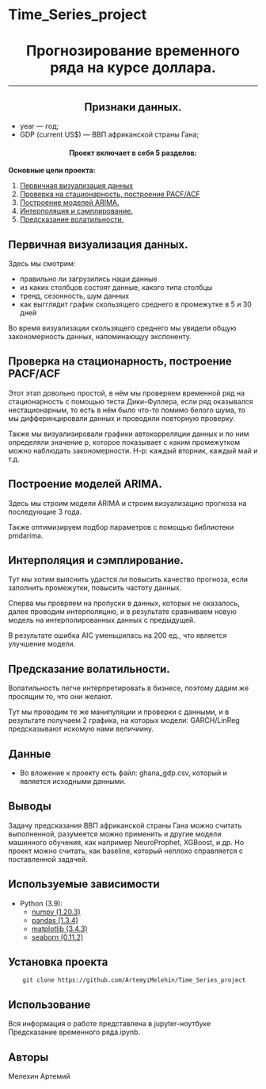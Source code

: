 # Time_Series_project
# <center> Прогнозирование временного ряда на курсе доллара.
---
## <center> Признаки данных.

* year — год;
* GDP (current US$) — ВВП африканской страны Гана;

#### <center> Проект включает в себя 5 разделов:

**Основные цели проекта:**
1. [Первичная визуализация данных](#Первичная-визуализация-данных.)
2. [Проверка на стационарность, построение PACF/ACF](#Проверка-на-стационарность,-построение-PACF/ACF)
3. [Построение моделей ARIMA.](#Построение-моделей-ARIMA.) 
4. [Интерполяция и сэмплирование.](#Интерполяция-и-сэмплирование.)
5. [Предсказание волатильности.](#Предсказание-волатильности.)


## Первичная визуализация данных.
Здесь мы смотрим: 
- правильно ли загрузились наши данные
- из каких столбцов состоят данные, какого типа столбцы
- тренд, сезонность, шум данных
- как выгглядит график скользящего среднего в промежутке в 5 и 30 дней

Во время визуализации скользящего среднего мы увидели общую закономерность данных, напоминающуу экспоненту.

## Проверка на стационарность, построение PACF/ACF
Этот этап довольно простой, в нём мы проверяем временной ряд на стационарность с помощью теста Дики-Фуллера, если ряд оказывался нестационарным, то есть в нём было что-то помимо белого шума, то мы дифферинцировали данных и проводили повторную проверку.

Также мы визуализировали графики автокорреляции данных и по ним определяли значение p, которое показывает с каким промежутком можно наблюдать закономерности. Н-р: каждый вторник, каждый май и т.д.

## Построение моделей ARIMA.
Здесь мы строим модели ARIMA и строим визуализацию прогноза на последующие 3 года.

Также оптимизируем подбор параметров с помощью библиотеки pmdarima.


## Интерполяция и сэмплирование.
Тут мы хотим выяснить удастся ли повысить качество прогноза, если заполнить промежутки, повысить частоту данных.

Сперва мы провряем на пропуски в данных, которых не оказалось, далее проводим интерполяцию, и в результате сравниваем новую модель на интерполированных данных с предыдущей.

В результате ошибка AIC уменьшилась на 200 ед., что является улучшение модели.

## Предсказание волатильности.

Волатильность легче интерпретировать в бизнесе, поэтому дадим же просящим то, что они желают.

Тут мы проводим те же манипуляции и проверки с данными, и в результате получаем 2 графика, на которых модели: GARCH/LinReg предсказывают искомую нами величиину.

## Данные

* Во вложение к проекту есть файл: ghana_gdp.csv, который и является исходными данными.

## Выводы

Задачу предсказания ВВП африканской страны Гана можно считать выполненной, разумеется можно применить и другие модели машинного обучения, как например NeuroProphet, XGBoost, и др. Но проект можно считать, как baseline, который неплохо справляется с поставленной задачей.

## Используемые зависимости
* Python (3.9):
    * [numpy (1.20.3)](https://numpy.org)
    * [pandas (1.3.4)](https://pandas.pydata.org)
    * [matplotlib (3.4.3)](https://matplotlib.org)
    * [seaborn (0.11.2)](https://seaborn.pydata.org)
    
## Установка проекта
```
    git clone https://github.com/ArtemyiMelehin/Time_Series_project
```

## Использование
Вся информация о работе представлена в jupyter-ноутбуке Предсказание временного ряда.ipynb.

## Авторы

Мелехин Артемий
